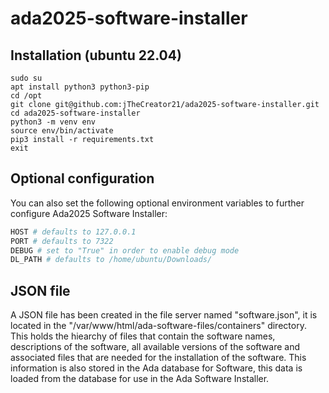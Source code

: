 # ada2025-software-installer
## Installation (ubuntu 22.04)

    sudo su
    apt install python3 python3-pip
    cd /opt
    git clone git@github.com:jTheCreator21/ada2025-software-installer.git
    cd ada2025-software-installer
    python3 -m venv env
    source env/bin/activate
    pip3 install -r requirements.txt
    exit

## Optional configuration
You can also set the following optional environment variables to further configure Ada2025 Software Installer:

```bash
HOST # defaults to 127.0.0.1
PORT # defaults to 7322
DEBUG # set to "True" in order to enable debug mode
DL_PATH # defaults to /home/ubuntu/Downloads/
```

## JSON file
A JSON file has been created in the file server named "software.json", it is located in the "/var/www/html/ada-software-files/containers" directory. This holds the hiearchy of files that contain the software names, descriptions of the software, all available versions of the software and associated files that are needed for the installation of the software. This information is also stored in the Ada database for Software, this data is loaded from the database for use in the Ada Software Installer.